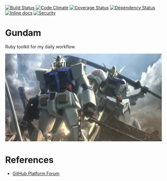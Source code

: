 [![Build Status](https://travis-ci.org/dsaenztagarro/gundam.svg?branch=master)](https://travis-ci.org/dsaenztagarro/gundam)
[![Code Climate](https://codeclimate.com/github/dsaenztagarro/gundam/badges/gpa.svg)](https://codeclimate.com/github/dsaenztagarro/gundam)
[![Coverage Status](https://coveralls.io/repos/github/dsaenztagarro/gundam/badge.svg?branch=master)](https://coveralls.io/github/dsaenztagarro/gundam?branch=master)
[![Dependency Status](https://gemnasium.com/badges/github.com/dsaenztagarro/gundam.svg)](https://gemnasium.com/github.com/dsaenztagarro/gundam)
[![Inline docs](http://inch-ci.org/github/dsaenztagarro/gundam.svg?branch=master)](http://inch-ci.org/github/dsaenztagarro/gundam)
[![Security](https://hakiri.io/github/dsaenztagarro/gundam/master.svg)](https://hakiri.io/github/dsaenztagarro/gundam/master)


# Gundam

Ruby toolkit for my daily workflow.

![](gundam.jpg)

# References

- [GitHub Platform Forum](https://platform.github.community)
